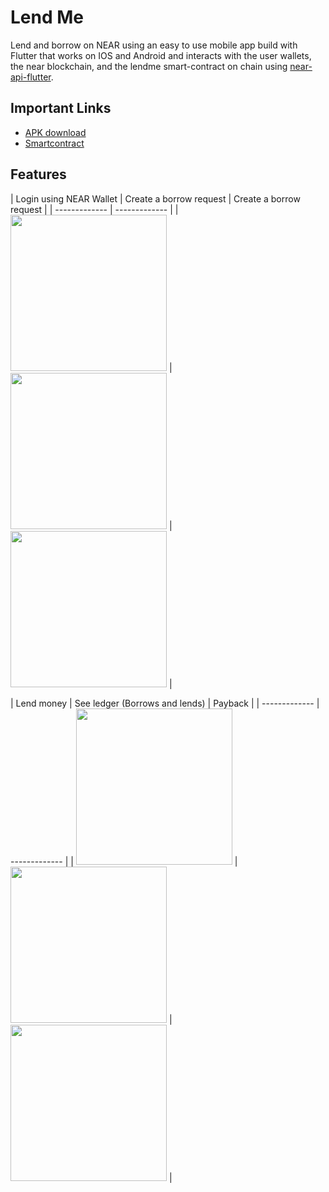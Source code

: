 # Lend Me

Lend and borrow on NEAR using an easy to use mobile app build with Flutter that works on IOS and Android and interacts with the user wallets, the near blockchain, and the lendme smart-contract on chain using [near-api-flutter](https://pub.dev/packages/near_api_flutter/score).

## Important Links
- [APK download](https://drive.google.com/file/d/14prBgaMlOTgOo4yAVV-DibJd7ZWOW3QJ/view?usp=sharing)
- [Smartcontract](https://github.com/neararabic/lend-me/tree/main/contract)

## Features

| Login using NEAR Wallet  | Create a borrow request | Create a borrow request |
| ------------- | ------------- |
| <img src="https://user-images.githubusercontent.com/34034904/202174781-68be7371-6332-4294-88e5-d39c38f03bc5.png" width="250">  | <img src="https://user-images.githubusercontent.com/34034904/202176010-7a833996-5754-4f57-a180-6973d56d058a.png" width="250">  | <img src="https://user-images.githubusercontent.com/34034904/202175715-7fa26717-e94b-4498-8a58-6b1968747675.png" width="250"> |

| Lend money  | See ledger (Borrows and lends) | Payback |
| ------------- | ------------- |
| <img src="https://user-images.githubusercontent.com/34034904/202176176-96b1081c-f7b7-4862-8ee4-eba50865063b.png" width="250"> | <img src="https://user-images.githubusercontent.com/34034904/202176472-1636e2e6-79cd-4266-8489-880a18a3e349.png" width="250">  | <img src="https://user-images.githubusercontent.com/34034904/202176764-58ec4074-ee58-49a8-b043-45538b7fec13.png" width="250"> |


